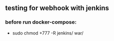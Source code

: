 ## testing for webhook with jenkins
### before run docker-compose:
 * sudo chmod +777 -R jenkins/ war/
